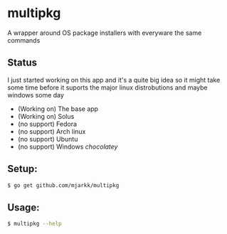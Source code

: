 # multipkg
A wrapper around OS package installers with everyware the same commands  

## Status
I just started working on this app and it's a quite big idea so it might take some time before it suports the major linux distrobutions and maybe windows some day
- (Working on) The base app
- (Working on) Solus
- (no support) Fedora
- (no support) Arch linux
- (no support) Ubuntu 
- (no support) Windows *chocolatey*

## Setup:
```bash
$ go get github.com/mjarkk/multipkg
```

## Usage:
```bash
$ multipkg --help
```
